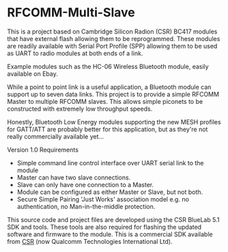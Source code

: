 # RFCOMM-Multi-Slave

This is a project based on Cambridge Silicon Radion (CSR) BC417 modules that have external flash allowing them to be reprogrammed. These modules are readily available with Serial Port Profile (SPP) allowing them to be used as UART to radio modules at both ends of a link. 

Example modules such as the HC-06 Wireless Bluetooth module, easily available on Ebay.

While a point to point link is a useful application, a Bluetooth module can support up to seven data links. This project is to provide a simple RFCOMM Master to multiple RFCOMM slaves. This allows simple piconets to be constructed with extremely low throughput speeds.

Honestly, Bluetooth Low Energy modules supporting the new MESH profiles for GATT/ATT are probably better for this application, but as they're not really commercially available yet...

Version 1.0 Requirements
* Simple command line control interface over UART serial link to the module
* Master can have two slave connections.
* Slave can only have one connection to a Master.
* Module can be configured as either Master or Slave, but not both.
* Secure Simple Pairing 'Just Works' association model e.g. no authentication, no Man-in-the-middle protection.

This source code and project files are developed using the CSR BlueLab 5.1 SDK and tools. These tools are also required for flashing the updated software and firmware to the module. This is a commercial SDK available from [CSR][1] (now Qualcomm Technologies International Ltd).

[1]: https://www.csrsupport.com

